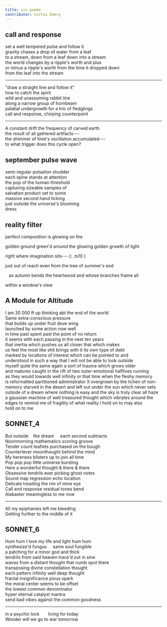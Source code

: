 ```yaml
---
title: six poems
contributor: Curtis Emery
---
```


## call and response

set a well tempered pulse and follow it   
gravity chases a drop of water from a leaf   
to a stream, down from a leaf down into a stream   
the world changes by a ripple's worth and plus   
or minus a ripple's worth from the time it dropped down   
from the leaf into the stream   

---

"draw a straight line and follow it"   
how to catch the spirit   
wild and unassuming rabbit line   
along a narrow group of hornbeam   
palatial undergrowth for a trio of fledglings   
call and response, chirping counterpoint   

---

A constant drift the frequency of carved earth   
the result of all gathered artifacts---   
the shimmer of time's oscillation accumulated---   
to what trigger does this cycle open?   

## september pulse wave

semi-regular pulsation shudder   
each spine stands at attention   
the pop of the human threshold   
capturing sizeable samples of   
salvation product set to some   
massive second hand ticking   
just outside the universe's blooming   
dress   

## reality filter

perfect composition is glowing on the

golden ground green'd around the glowing golden growth of light

right where imagination sits---
{: .ts10 }

just out of reach even from the tree of summer's end

&nbsp;&nbsp;&nbsp;as autumn bends the heartwood and whose branches frame all

within a window's view

## A Module for Altitude

I am 30 000 ft up thinking abt the end of the world   
Same extra-conscious pressure   
that builds up under fruit dove wing   
launched by some action now well   
in time past spent past the point of no return   
it seems with each passing in the next ten years   
that inertia which pushes us all closer that which makes   
us feel the most like shit brings with it its own type of debt   
marked by locations of interest which can be pointed to and   
understood in such a way that I will not be able to look outside   
myself quite the same again a sort of trauma which grows older   
and matures caught in the rift of two outer-emotional halflives running   
as they would towards well infinity or that time when the fleshy memory   
is reformatted partitioned administrator X overgrown by the lichen of non-   
memory starved in the desert and left out under the sun which never sets   
outside of a dream where nothing is easy and the sky is truly clear all haze   
a gaussian machine of well treasured thought which vibrates around the   
edges to remind me of fragility of what reality I hold on to may also   
hold on to me   

## SONNET\_4

But outside&nbsp;&nbsp;&nbsp;&nbsp;the dream&nbsp;&nbsp;&nbsp;&nbsp;&nbsp;each second subtracts   
Noonmorning mathematics scoring groove   
Tender count leaflets purchased on the bough   
Counterlever moonthought behind the mind   
My hereness blisters up to join all time   
Pop pop pop little universe bursting   
Here a wonderful thought & there & there   
Obsessive tendrils ever picking ghost notes   
Sound map regression echo location   
Delicate treading the rim of mine eye   
Call and response residual tones bend   
Alabaster meaningless to me now   

---

All my epiphanies left me bleeding   
Getting further to the middle of it   

## SONNET\_6

Hum hum I love my life and light hum hum   
synthesize'd fungus&nbsp;&nbsp;&nbsp;&nbsp;&nbsp;same soul fungible   
a patching for a minor god and thick   
tendrils from said heaven trace\'d out in sine   
waves from a distant thought that numb spot there   
transposing divine constellation thought   
each pattern infinity well deep thought   
fractal insignificance pious spark   
the moral center seems to be offset   
the lowest common denominator   
hyper eternal catalyst mantra   
send bad vibes against the common goodness   

---

in a psychic lock&nbsp;&nbsp;&nbsp;&nbsp;&nbsp;&nbsp;&nbsp;living for today   
Wonder will we go to war tomorrow   
